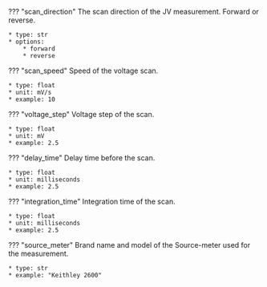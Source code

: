 ??? "scan_direction"
    The scan direction of the JV measurement. Forward or reverse. 

    * type: str
    * options: 
        * forward
        * reverse

??? "scan_speed"
    Speed of the voltage scan. 

    * type: float
    * unit: mV/s
    * example: 10   

??? "voltage_step"
    Voltage step of the scan.

    * type: float
    * unit: mV
    * example: 2.5  

??? "delay_time"
    Delay time before the scan.

    * type: float
    * unit: milliseconds
    * example: 2.5      

??? "integration_time"
    Integration time of the scan.

    * type: float
    * unit: milliseconds
    * example: 2.5 

??? "source_meter"
    Brand name and model of the Source-meter used for the measurement.

    * type: str
    * example: "Keithley 2600"      